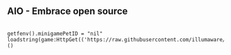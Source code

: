 ## AIO - Embrace open source
######
    getfenv().minigamePetID = "nil"
    loadstring(game:HttpGet(('https://raw.githubusercontent.com/illumaware/c/main/main.lua')))()
